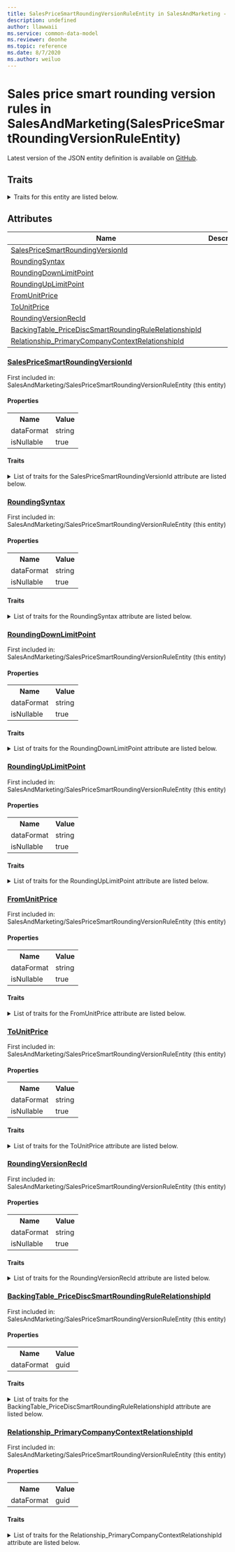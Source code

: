 ```yaml
---
title: SalesPriceSmartRoundingVersionRuleEntity in SalesAndMarketing - Common Data Model | Microsoft Docs
description: undefined
author: llawwaii
ms.service: common-data-model
ms.reviewer: deonhe
ms.topic: reference
ms.date: 8/7/2020
ms.author: weiluo
---
```


# Sales price smart rounding version rules in SalesAndMarketing(SalesPriceSmartRoundingVersionRuleEntity)

  
 Latest version of the JSON entity definition is available on <a href="https://github.com/Microsoft/CDM/tree/master/schemaDocuments/core/operationsCommon/Entities/SupplyChain/SalesAndMarketing/SalesPriceSmartRoundingVersionRuleEntity.cdm.json" target="_blank">GitHub</a>.  

## Traits

<details>
<summary>Traits for this entity are listed below.  
</summary>

**is.CDM.entityVersion**  
  <table><tr><th>Parameter</th><th>Value</th><th>Data type</th><th>Explanation</th></tr><tr><td>versionNumber</td><td>"1.1"</td><td>string</td><td>semantic version number of the entity</td></tr></table>

**is.application.releaseVersion**  
  <table><tr><th>Parameter</th><th>Value</th><th>Data type</th><th>Explanation</th></tr><tr><td>releaseVersion</td><td>"10.0.13.0"</td><td>string</td><td>semantic version number of the application introducing this entity</td></tr></table>

**is.localized.displayedAs**  
  Holds the list of language specific display text for an object.  <table><tr><th>Parameter</th><th>Value</th><th>Data type</th><th>Explanation</th></tr><tr><td>localizedDisplayText</td><td><table><tr><th>languageTag</th><th>displayText</th></tr><tr><td>en</td><td>Sales price smart rounding version rules</td></tr></table></td><td>entity</td><td>a reference to the constant entity holding the list of localized text</td></tr></table>

</details>

## Attributes

|Name|Description|First Included in Instance|
|---|---|---|
|[SalesPriceSmartRoundingVersionId](#SalesPriceSmartRoundingVersionId)||<a href="SalesPriceSmartRoundingVersionRuleEntity.md" target="_blank">SalesAndMarketing/SalesPriceSmartRoundingVersionRuleEntity</a>|
|[RoundingSyntax](#RoundingSyntax)||<a href="SalesPriceSmartRoundingVersionRuleEntity.md" target="_blank">SalesAndMarketing/SalesPriceSmartRoundingVersionRuleEntity</a>|
|[RoundingDownLimitPoint](#RoundingDownLimitPoint)||<a href="SalesPriceSmartRoundingVersionRuleEntity.md" target="_blank">SalesAndMarketing/SalesPriceSmartRoundingVersionRuleEntity</a>|
|[RoundingUpLimitPoint](#RoundingUpLimitPoint)||<a href="SalesPriceSmartRoundingVersionRuleEntity.md" target="_blank">SalesAndMarketing/SalesPriceSmartRoundingVersionRuleEntity</a>|
|[FromUnitPrice](#FromUnitPrice)||<a href="SalesPriceSmartRoundingVersionRuleEntity.md" target="_blank">SalesAndMarketing/SalesPriceSmartRoundingVersionRuleEntity</a>|
|[ToUnitPrice](#ToUnitPrice)||<a href="SalesPriceSmartRoundingVersionRuleEntity.md" target="_blank">SalesAndMarketing/SalesPriceSmartRoundingVersionRuleEntity</a>|
|[RoundingVersionRecId](#RoundingVersionRecId)||<a href="SalesPriceSmartRoundingVersionRuleEntity.md" target="_blank">SalesAndMarketing/SalesPriceSmartRoundingVersionRuleEntity</a>|
|[BackingTable_PriceDiscSmartRoundingRuleRelationshipId](#BackingTable_PriceDiscSmartRoundingRuleRelationshipId)||<a href="SalesPriceSmartRoundingVersionRuleEntity.md" target="_blank">SalesAndMarketing/SalesPriceSmartRoundingVersionRuleEntity</a>|
|[Relationship_PrimaryCompanyContextRelationshipId](#Relationship_PrimaryCompanyContextRelationshipId)||<a href="SalesPriceSmartRoundingVersionRuleEntity.md" target="_blank">SalesAndMarketing/SalesPriceSmartRoundingVersionRuleEntity</a>|

### <a href=#SalesPriceSmartRoundingVersionId name="SalesPriceSmartRoundingVersionId">SalesPriceSmartRoundingVersionId</a>

First included in: SalesAndMarketing/SalesPriceSmartRoundingVersionRuleEntity (this entity)  

#### Properties

<table><tr><th>Name</th><th>Value</th></tr><tr><td>dataFormat</td><td>string</td></tr><tr><td>isNullable</td><td>true</td></tr></table>

#### Traits

<details>
<summary>List of traits for the SalesPriceSmartRoundingVersionId attribute are listed below.</summary>

**is.dataFormat.character**  
**is.dataFormat.big**  
**is.dataFormat.array**  
**is.nullable**  
The attribute value may be set to NULL.  

**is.dataFormat.character**  
**is.dataFormat.array**  
</details>

### <a href=#RoundingSyntax name="RoundingSyntax">RoundingSyntax</a>

First included in: SalesAndMarketing/SalesPriceSmartRoundingVersionRuleEntity (this entity)  

#### Properties

<table><tr><th>Name</th><th>Value</th></tr><tr><td>dataFormat</td><td>string</td></tr><tr><td>isNullable</td><td>true</td></tr></table>

#### Traits

<details>
<summary>List of traits for the RoundingSyntax attribute are listed below.</summary>

**is.dataFormat.character**  
**is.dataFormat.big**  
**is.dataFormat.array**  
**is.nullable**  
The attribute value may be set to NULL.  

**is.dataFormat.character**  
**is.dataFormat.array**  
</details>

### <a href=#RoundingDownLimitPoint name="RoundingDownLimitPoint">RoundingDownLimitPoint</a>

First included in: SalesAndMarketing/SalesPriceSmartRoundingVersionRuleEntity (this entity)  

#### Properties

<table><tr><th>Name</th><th>Value</th></tr><tr><td>dataFormat</td><td>string</td></tr><tr><td>isNullable</td><td>true</td></tr></table>

#### Traits

<details>
<summary>List of traits for the RoundingDownLimitPoint attribute are listed below.</summary>

**is.dataFormat.character**  
**is.dataFormat.big**  
**is.dataFormat.array**  
**is.nullable**  
The attribute value may be set to NULL.  

**is.dataFormat.character**  
**is.dataFormat.array**  
</details>

### <a href=#RoundingUpLimitPoint name="RoundingUpLimitPoint">RoundingUpLimitPoint</a>

First included in: SalesAndMarketing/SalesPriceSmartRoundingVersionRuleEntity (this entity)  

#### Properties

<table><tr><th>Name</th><th>Value</th></tr><tr><td>dataFormat</td><td>string</td></tr><tr><td>isNullable</td><td>true</td></tr></table>

#### Traits

<details>
<summary>List of traits for the RoundingUpLimitPoint attribute are listed below.</summary>

**is.dataFormat.character**  
**is.dataFormat.big**  
**is.dataFormat.array**  
**is.nullable**  
The attribute value may be set to NULL.  

**is.dataFormat.character**  
**is.dataFormat.array**  
</details>

### <a href=#FromUnitPrice name="FromUnitPrice">FromUnitPrice</a>

First included in: SalesAndMarketing/SalesPriceSmartRoundingVersionRuleEntity (this entity)  

#### Properties

<table><tr><th>Name</th><th>Value</th></tr><tr><td>dataFormat</td><td>string</td></tr><tr><td>isNullable</td><td>true</td></tr></table>

#### Traits

<details>
<summary>List of traits for the FromUnitPrice attribute are listed below.</summary>

**is.dataFormat.character**  
**is.dataFormat.big**  
**is.dataFormat.array**  
**is.nullable**  
The attribute value may be set to NULL.  

**is.dataFormat.character**  
**is.dataFormat.array**  
</details>

### <a href=#ToUnitPrice name="ToUnitPrice">ToUnitPrice</a>

First included in: SalesAndMarketing/SalesPriceSmartRoundingVersionRuleEntity (this entity)  

#### Properties

<table><tr><th>Name</th><th>Value</th></tr><tr><td>dataFormat</td><td>string</td></tr><tr><td>isNullable</td><td>true</td></tr></table>

#### Traits

<details>
<summary>List of traits for the ToUnitPrice attribute are listed below.</summary>

**is.dataFormat.character**  
**is.dataFormat.big**  
**is.dataFormat.array**  
**is.nullable**  
The attribute value may be set to NULL.  

**is.dataFormat.character**  
**is.dataFormat.array**  
</details>

### <a href=#RoundingVersionRecId name="RoundingVersionRecId">RoundingVersionRecId</a>

First included in: SalesAndMarketing/SalesPriceSmartRoundingVersionRuleEntity (this entity)  

#### Properties

<table><tr><th>Name</th><th>Value</th></tr><tr><td>dataFormat</td><td>string</td></tr><tr><td>isNullable</td><td>true</td></tr></table>

#### Traits

<details>
<summary>List of traits for the RoundingVersionRecId attribute are listed below.</summary>

**is.dataFormat.character**  
**is.dataFormat.big**  
**is.dataFormat.array**  
**is.nullable**  
The attribute value may be set to NULL.  

**is.dataFormat.character**  
**is.dataFormat.array**  
</details>

### <a href=#BackingTable_PriceDiscSmartRoundingRuleRelationshipId name="BackingTable_PriceDiscSmartRoundingRuleRelationshipId">BackingTable_PriceDiscSmartRoundingRuleRelationshipId</a>

First included in: SalesAndMarketing/SalesPriceSmartRoundingVersionRuleEntity (this entity)  

#### Properties

<table><tr><th>Name</th><th>Value</th></tr><tr><td>dataFormat</td><td>guid</td></tr></table>

#### Traits

<details>
<summary>List of traits for the BackingTable_PriceDiscSmartRoundingRuleRelationshipId attribute are listed below.</summary>

**is.dataFormat.character**  
**is.dataFormat.big**  
**is.dataFormat.array**  
**is.dataFormat.guid**  
**means.identity.entityId**  
**is.linkedEntity.identifier**  
Marks the attribute(s) that hold foreign key references to a linked (used as an attribute) entity. This attribute is added to the resolved entity to enumerate the referenced entities.  <table><tr><th>Parameter</th><th>Value</th><th>Data type</th><th>Explanation</th></tr><tr><td>entityReferences</td><td><table><tr><th>entityReference</th><th>attributeReference</th></tr><tr><td><a href="../../../Tables/SupplyChain/SalesAndMarketing/Group/PriceDiscSmartRoundingRule.md" target="_blank">/core/operationsCommon/Tables/SupplyChain/SalesAndMarketing/Group/PriceDiscSmartRoundingRule.cdm.json/PriceDiscSmartRoundingRule</a></td><td><a href="../../../Tables/SupplyChain/SalesAndMarketing/Group/PriceDiscSmartRoundingRule.md#RecId" target="_blank">RecId</a></td></tr></table></td><td>entity</td><td>a reference to the constant entity holding the list of entity references</td></tr></table>

**is.dataFormat.guid**  
**is.dataFormat.character**  
**is.dataFormat.array**  
</details>

### <a href=#Relationship_PrimaryCompanyContextRelationshipId name="Relationship_PrimaryCompanyContextRelationshipId">Relationship_PrimaryCompanyContextRelationshipId</a>

First included in: SalesAndMarketing/SalesPriceSmartRoundingVersionRuleEntity (this entity)  

#### Properties

<table><tr><th>Name</th><th>Value</th></tr><tr><td>dataFormat</td><td>guid</td></tr></table>

#### Traits

<details>
<summary>List of traits for the Relationship_PrimaryCompanyContextRelationshipId attribute are listed below.</summary>

**is.dataFormat.character**  
**is.dataFormat.big**  
**is.dataFormat.array**  
**is.dataFormat.guid**  
**means.identity.entityId**  
**is.linkedEntity.identifier**  
Marks the attribute(s) that hold foreign key references to a linked (used as an attribute) entity. This attribute is added to the resolved entity to enumerate the referenced entities.  <table><tr><th>Parameter</th><th>Value</th><th>Data type</th><th>Explanation</th></tr><tr><td>entityReferences</td><td><table><tr><th>entityReference</th><th>attributeReference</th></tr><tr><td><a href="../../../Tables/Finance/Ledger/Main/CompanyInfo.md" target="_blank">/core/operationsCommon/Tables/Finance/Ledger/Main/CompanyInfo.cdm.json/CompanyInfo</a></td><td><a href="../../../Tables/Finance/Ledger/Main/CompanyInfo.md#RecId" target="_blank">RecId</a></td></tr></table></td><td>entity</td><td>a reference to the constant entity holding the list of entity references</td></tr></table>

**is.dataFormat.guid**  
**is.dataFormat.character**  
**is.dataFormat.array**  
</details>

